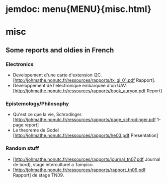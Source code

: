 # jemdoc: menu{MENU}{misc.html}
# misc

## Some reports and oldies in French

### Electronics

- Developement d'une carte d'extension I2C. [http://johmathe.nonutc.fr/ressources/rapports/tx_gi_01.pdf Rapport].
- Developpement de l'electronique embarquee d'un UAV. [http://johmathe.nonutc.fr/ressources/rapports/book_auryon.pdf Report]
### Epistemology/Philosophy
- Qu'est ce que la vie, Schrodinger. [http://johmathe.nonutc.fr/ressources/rapports/page_schrodinger.pdf 1-page report]
- Le theoreme de Godel [http://johmathe.nonutc.fr/ressources/rapports/he03.pdf Presentation]

### Random stuff
- [http://johmathe.nonutc.fr/ressources/rapports/journal_tn07.pdf Journal de bord], stage interculturel a Tampico.
- [http://johmathe.nonutc.fr/ressources/rapports/rapport_tn09.pdf Rapport] de stage TN09.
